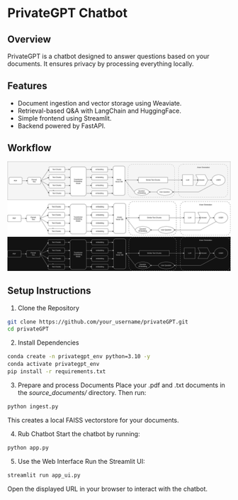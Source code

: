 # PrivateGPT Chatbot

## Overview
PrivateGPT is a chatbot designed to answer questions based on your documents. It ensures privacy by processing everything locally.

## Features
- Document ingestion and vector storage using Weaviate.
- Retrieval-based Q&A with LangChain and HuggingFace.
- Simple frontend using Streamlit.
- Backend powered by FastAPI.

## Workflow
![ChatBot Workflow](https://github.com/gavit21/deepPRIVATE-GPT/blob/main/workflow_1.png)
![Workflow](https://github.com/gavit21/deepPRIVATE-GPT/blob/main/chatbot.drawio(1).png)
![ChatBot](https://github.com/gavit21/deepPRIVATE-GPT/blob/main/abc.png)
## Setup Instructions

1. Clone the Repository
```bash
git clone https://github.com/your_username/privateGPT.git
cd privateGPT
```
2. Install Dependencies
```bash
conda create -n privategpt_env python=3.10 -y
conda activate privategpt_env
pip install -r requirements.txt
```
3. Prepare and process Documents 
Place your .pdf and .txt documents in the *source_documents/* directory. Then run:
```bash
python ingest.py
```
 This creates a local FAISS vectorstore for your documents.

4. Rub Chatbot
Start the chatbot by running:
```bash
python app.py
```
5. Use the Web Interface
Run the Streamlit UI:
```bash
streamlit run app_ui.py
```
Open the displayed URL in your browser to interact with the chatbot.